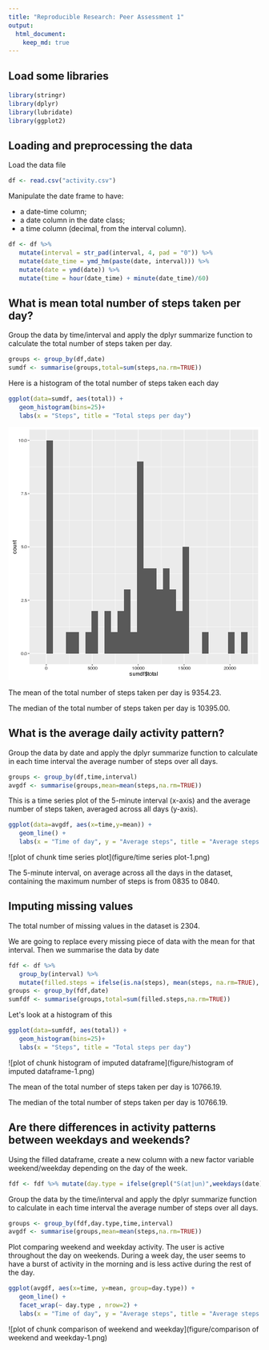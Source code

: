 ```yaml
---
title: "Reproducible Research: Peer Assessment 1"
output: 
  html_document:
    keep_md: true
---
```


## Load some libraries

```r
library(stringr)
library(dplyr)
library(lubridate)
library(ggplot2)
```

## Loading and preprocessing the data
Load the data file

```r
df <- read.csv("activity.csv")
```

Manipulate the date frame to have:
- a  date-time column;
- a date column in the date class;
- a time column (decimal, from the interval column).

```r
df <- df %>%
   mutate(interval = str_pad(interval, 4, pad = "0")) %>%
   mutate(date_time = ymd_hm(paste(date, interval))) %>%
   mutate(date = ymd(date)) %>%
   mutate(time = hour(date_time) + minute(date_time)/60)
```


## What is mean total number of steps taken per day?

Group the data by time/interval and apply the dplyr summarize function
to calculate the total number of steps taken per day.

```r
groups <- group_by(df,date)
sumdf <- summarise(groups,total=sum(steps,na.rm=TRUE))
```

Here is a histogram of the total number of steps taken each day

```r
ggplot(data=sumdf, aes(total)) +
   geom_histogram(bins=25)+
   labs(x = "Steps", title = "Total steps per day")
```

![plot of chunk histogram](figure/histogram-1.png) 

The mean of the total number of steps taken per day is 9354.23.

The median of the total number of steps taken per day is 10395.00.

## What is the average daily activity pattern?

Group the data by date and apply the dplyr summarize function to
calculate in each time interval the average number of steps over all
days.

```r
groups <- group_by(df,time,interval)
avgdf <- summarise(groups,mean=mean(steps,na.rm=TRUE))
```

This is a time series plot of the 5-minute interval (x-axis) and the
average number of steps taken, averaged across all days (y-axis).

```r
ggplot(data=avgdf, aes(x=time,y=mean)) +
   geom_line() +
   labs(x = "Time of day", y = "Average steps", title = "Average steps per time interval")
```

![plot of chunk time series plot](figure/time series plot-1.png) 

The 5-minute interval, on average across all the days in the dataset,
containing the maximum number of steps is from 0835
to 0840.


## Imputing missing values

The total number of missing values in the dataset is 2304.

We are going to replace every missing piece of data with the mean for
that interval. Then we summarise the data by date

```r
fdf <- df %>%
   group_by(interval) %>%
   mutate(filled.steps = ifelse(is.na(steps), mean(steps, na.rm=TRUE), steps))
groups <- group_by(fdf,date)
sumfdf <- summarise(groups,total=sum(filled.steps,na.rm=TRUE))
```

Let's look at a histogram of this 

```r
ggplot(data=sumfdf, aes(total)) +
   geom_histogram(bins=25)+
   labs(x = "Steps", title = "Total steps per day")
```

![plot of chunk histogram of imputed dataframe](figure/histogram of imputed dataframe-1.png) 

The mean of the total number of steps taken per day is 10766.19.

The median of the total number of steps taken per day is 10766.19.


## Are there differences in activity patterns between weekdays and weekends?

Using the filled dataframe, create a new column with a new factor
variable weekend/weekday depending on the day of the week.

```r
fdf <- fdf %>% mutate(day.type = ifelse(grepl("S(at|un)",weekdays(date)), "weekend","weekday"))
```

Group the data by the time/interval and apply the dplyr summarize
function to calculate in each time interval the average number of
steps over all days.

```r
groups <- group_by(fdf,day.type,time,interval)
avgdf <- summarise(groups,mean=mean(steps,na.rm=TRUE))
```

Plot comparing weekend and weekday activity. The user is active
throughout the day on weekends. During a week day, the user seems to
have a burst of activity in the morning and is less active during the
rest of the day.

```r
ggplot(avgdf, aes(x=time, y=mean, group=day.type)) +
   geom_line() +
   facet_wrap(~ day.type , nrow=2) + 
   labs(x = "Time of day", y = "Average steps", title = "Average steps per time interval")
```

![plot of chunk comparison of weekend and weekday](figure/comparison of weekend and weekday-1.png) 

